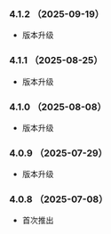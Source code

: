 ### 4.1.2 （2025-09-19）
- 版本升级
### 4.1.1 （2025-08-25）
- 版本升级
### 4.1.0 （2025-08-08）
- 版本升级
### 4.0.9 （2025-07-29）
- 版本升级
### 4.0.8 （2025-07-08）

- 首次推出